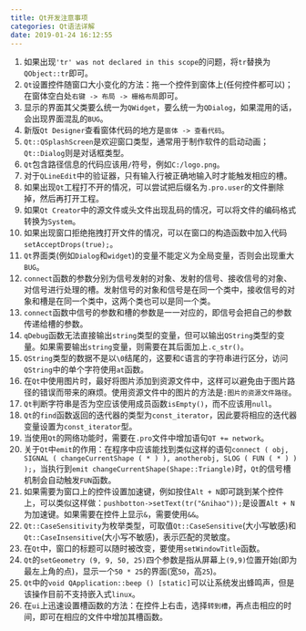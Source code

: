 ```yaml
---
title: Qt开发注意事项
categories: Qt语法详解
date: 2019-01-24 16:12:55
---
```

1. 如果出现`'tr' was not declared in this scope`的问题，将`tr`替换为`QObject::tr`即可。<!--more-->
2. `Qt`设置控件随窗口大小变化的方法：拖一个控件到窗体上(任何控件都可以)；在窗体空白处`右键 -> 布局 -> 栅格布局`即可。
3. 显示的界面其父类要么统一为`QWidget`，要么统一为`QDialog`，如果混用的话，会出现界面混乱的`BUG`。
4. 新版`Qt Designer`查看窗体代码的地方是`窗体 -> 查看代码`。
5. `Qt::QSplashScreen`是欢迎窗口类型，通常用于制作软件的启动动画；`Qt::Dialog`则是对话框类型。
6. `Qt`包含路径信息的代码应该用`/`符号，例如`C:/logo.png`。
7. 对于`QLineEdit`中的验证器，只有输入行被正确地输入时才能触发相应的槽。
8. 如果出现`Qt`工程打不开的情况，可以尝试把后缀名为`.pro.user`的文件删除掉，然后再打开工程。
9. 如果`Qt Creator`中的源文件或头文件出现乱码的情况，可以将文件的编码格式转换为`System`。
10. 如果出现窗口拒绝拖拽打开文件的情况，可以在窗口的构造函数中加入代码`setAcceptDrops(true);`。
11. `Qt`界面类(例如`Dialog`和`widget`)的变量不能定义为全局变量，否则会出现重大`BUG`。
12. `connect`函数的参数分别为信号发射的对象、发射的信号、接收信号的对象、对信号进行处理的槽。发射信号的对象和信号是在同一个类中，接收信号的对象和槽是在同一个类中，这两个类也可以是同一个类。
13. `connect`函数中信号的参数和槽的参数是一一对应的，即信号会把自己的参数传递给槽的参数。
14. `qDebug`函数无法直接输出`string`类型的变量，但可以输出`QString`类型的变量。如果需要输出`string`变量，则需要在其后面加上`.c_str()`。
15. `QString`类型的数据不是以`\0`结尾的，这要和`C`语言的字符串进行区分，访问`QString`中的单个字符使用`at`函数。
16. 在`Qt`中使用图片时，最好将图片添加到资源文件中，这样可以避免由于图片路径的错误而带来的麻烦。使用资源文件中的图片的方法是`:图片的资源文件路径`。
17. `Qt`判断字符串是否为空应该使用成员函数`isEmpty()`，而不应该用`null`。
18. `Qt`的`find`函数返回的迭代器的类型为`const_iterator`，因此要将相应的迭代器变量设置为`const_iterator`型。
19. 当使用`Qt`的网络功能时，需要在`.pro`文件中增加语句`QT += network`。
20. 关于`Qt`中`emit`的作用：在程序中应该能找到类似这样的语句`connect ( obj, SIGNAL ( changeCurrentShape ( * ) ), anotherobj, SLOG ( FUN ( * ) ) );`，当执行到`emit changeCurrentShape(Shape::Triangle)`时，`Qt`的信号槽机制会自动触发`FUN`函数。
21. 如果需要为窗口上的控件设置加速键，例如按住`Alt + N`即可跳到某个控件上，可以类似这样做：`pushbotton->setText(tr("&nihao"));`是设置`Alt + N`为加速键。如果需要在控件上显示`&`，需要使用`&&`。
22. `Qt::CaseSensitivity`为枚举类型，可取值`Qt::CaseSensitive`(大小写敏感)和`Qt::CaseInsensitive`(大小写不敏感)，表示匹配的灵敏度。
23. 在`Qt`中，窗口的标题可以随时被改变，要使用`setWindowTitle`函数。
24. `Qt`的`setGeometry (9, 9, 50, 25)`四个参数是指从屏幕上`(9,9)`位置开始(即为最左上角的点)，显示一个`50 * 25`的界面(宽`50`，高`25`)。
25. `Qt`中的`void QApplication::beep () [static]`可以让系统发出蜂鸣声，但是该操作目前不支持嵌入式`linux`。
26. 在`ui`上迅速设置槽函数的方法：在控件上右击，选择`转到槽`，再点击相应的时间，即可在相应的文件中增加其槽函数。